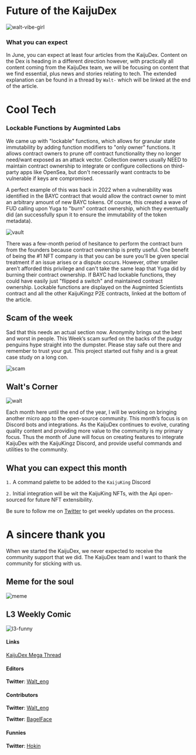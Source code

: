 # Future of the KaijuDex

![walt-vibe-girl](/images/article5/walt-_cute_girl_with_cat_ear_hoody_sitting_on_the_shoulder_of_b_5215a903-5169-40f7-9137-a12aa69f36cf.png "600, 600")

### What you can expect
In June, you can expect at least four articles from the KaijuDex. Content on the Dex is heading in a different direction however, with practically all content coming from the KaijuDex team, we will be focusing on content that we find essential, plus news and stories relating to tech. The extended explanation can be found in a thread by `Walt-` which will be linked at the end of the article.

# Cool Tech

### Lockable Functions by Augminted Labs

We came up with "lockable" functions, which allows for granular state immutability by adding function modifiers to "only owner" functions. It allows contract owners to prune off contract functionality they no longer need/want exposed as an attack vector. Collection owners usually NEED to maintain contract ownership to integrate or configure collections on third-party apps like OpenSea, but don't necessarily want contracts to be vulnerable if keys are compromised.

A perfect example of this was back in 2022 when a vulnerability was identified in the BAYC contract that would allow the contract owner to mint an arbitrary amount of new BAYC tokens. Of course, this created a wave of FUD calling upon Yuga to "burn" contract ownership, which they eventually did (an successfully spun it to ensure the immutability of the token metadata).

![vault](/images/article5/Vaulted-functions.png "400, 400")

 There was a few-month period of hesitance to perform the contract burn from the founders because contract ownership is pretty useful. One benefit of being the #1 NFT company is that you can be sure you'll be given special treatment if an issue arises or a dispute occurs. However, other smaller aren’t afforded this privilege and can't take the same leap that Yuga did by burning their contract ownership. If BAYC had lockable functions, they could have easily just "flipped a switch" and maintained contract ownership. Lockable functions are displayed on the Augminted Scientists contract and all the other KaijuKingz P2E contracts, linked at the bottom of the article.


##  Scam of the week

Sad that this needs an actual section now. Anonymity brings out the best and worst in people. This Week’s scam surfed on the backs of the pudgy penguins hype straight into the dumpster. Please stay safe out there and remember to trust your gut. This project started out fishy and is a great case study on a long con.



![scam](/images/article5/Scam-Of-The-Week.jpeg "600, 600")

##  Walt's Corner

![walt](/images/article5/walt-_computer_streaming_code_placed_on_top_of_a_rock_in_futuri_d7fdcb15-cad2-4f7a-9108-ac8cc1f72dbf.png "600, 800")


Each month here until the end of the year, I will be working on bringing another micro app to the open-source community.
This month’s focus is on Discord bots and integrations. As the KaijuDex continues to evolve, curating quality content and providing more value to the community is my primary focus. Thus the month of June will focus on creating features to integrate KaijuDex with the KaijuKingz Discord, and provide useful commands and utilities to the community.

## What you can expect this month
`1.` A command palette to be added to the `KaijuKing` Discord

`2.`  Initial integration will be wit the KaijuKing NFTs, with the Api open-sourced for future NFT extensibility.

Be sure to follow me on [Twitter](https://twitter.com/Walt_eng) to get weekly updates on the process.

# A sincere thank you
When we started the KaijuDex, we never expected to receive the community support that we did. The KaijuDex team and I want to thank the community for sticking with us.


## Meme for the soul
![meme](/images/article5/meme-of-the-week.png "400, 600")

## L3 Weekly Comic
![l3-funny](/images/article5/L3_I_Want_KOK.png "800, 800")

#### Links
[KaijuDex Mega Thread](https://twitter.com/Walt_eng/status/1661175124928675841?s=20)
#### Editors
**Twitter**: [Walt_eng](https://twitter.com/Walt_eng)

#### Contributors
**Twitter**: [Walt_eng](https://twitter.com/Walt_eng)

**Twitter**: [BagelFace](https://twitter.com/Walt_eng)

#### Funnies
**Twitter**: [Hokin](https://twitter.com/hokin26)
